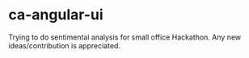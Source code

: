 # ca-angular-ui
Trying to do sentimental analysis for small office Hackathon.
Any new ideas/contribution is appreciated.
